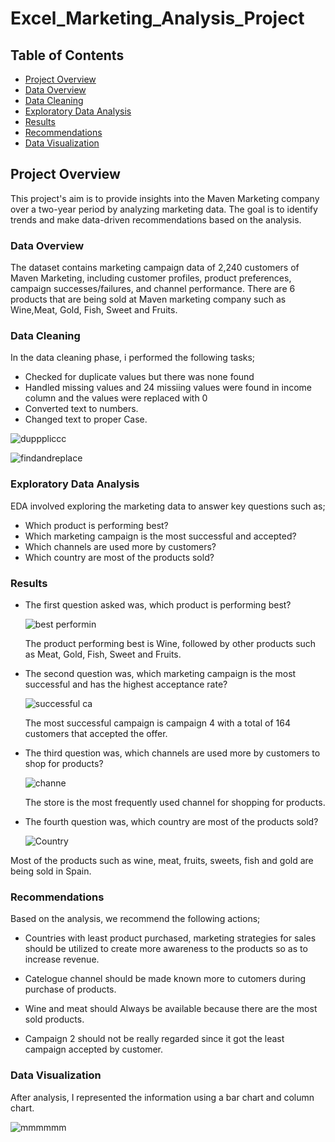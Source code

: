 # Excel_Marketing_Analysis_Project

## Table of Contents 

 * [Project Overview](#project-overview)
 * [Data Overview](#data-overview)
 * [Data Cleaning](#data-cleaning)
 * [Exploratory Data Analysis](#exploratory-data-analysis)
 * [Results](#results)
 * [Recommendations](#recommendations)
 * [Data Visualization](#data-visualization)


## Project Overview

This project's aim is to provide insights into the Maven Marketing company over a two-year period by analyzing marketing data. The goal is to identify trends and make data-driven recommendations based on the analysis.

### Data Overview

The dataset contains marketing campaign data of 2,240 customers of Maven Marketing, including customer profiles, product preferences, campaign successes/failures, and channel performance. There are 6 products that are being sold at Maven marketing company such as Wine,Meat, Gold, Fish, Sweet and Fruits.

### Data Cleaning

  In the data cleaning phase, i performed the following tasks;
  * Checked for duplicate values but there was none found
  * Handled missing values and 24 missiing values were found in income column and the values were replaced with 0
  * Converted text to numbers.
  * Changed text to proper Case.
    
![dupppliccc](https://github.com/Layo-Oyenuga/Excel_Marketing_Analysis_Project/assets/141513681/5ff69e12-039f-4799-9bad-c8f2203eb0dc)

![findandreplace](https://github.com/Layo-Oyenuga/Excel_Marketing_Analysis_Project/assets/141513681/3af09fb7-c4b9-4df4-9b55-8b51e320fad8)

### Exploratory Data Analysis 

EDA involved exploring the marketing data to answer key questions such as;

* Which product is performing best?
* Which marketing campaign is the most successful and accepted?
* Which channels are used more by customers?
* Which country are most of the products sold?

### Results
  
* The first question asked was, which product is performing best?

  ![best performin](https://github.com/Layo-Oyenuga/Excel_Marketing_Analysis_Project/assets/141513681/8d029210-8253-4f48-b89c-9898910c4014)

  The product performing best is Wine, followed by other products such as Meat, Gold, Fish, Sweet and Fruits.

* The second question was, which marketing campaign is the most successful and has the highest acceptance rate?

  ![successful ca](https://github.com/Layo-Oyenuga/Excel_Marketing_Analysis_Project/assets/141513681/42d9025c-23c2-40b9-8bfc-e3df20bef61a)

  The most successful campaign is campaign 4 with a total of 164 customers that accepted the offer.

* The third question was, which channels are used more by customers to shop for products?
        
  ![channe](https://github.com/Layo-Oyenuga/Excel_Marketing_Analysis_Project/assets/141513681/f7dd461b-c47f-4b7b-8004-199cf6f47fec)

  The store is the most frequently used channel for shopping for products.

* The  fourth question was, which country are most of the products sold?
  
  ![Country](https://github.com/Layo-Oyenuga/Excel_Marketing_Analysis_Project/assets/141513681/af77fedc-f0c7-4bd3-971c-e26aa76d0b26)

 Most of the products such as wine, meat, fruits, sweets, fish and gold are being sold in Spain.
 
### Recommendations

Based on the analysis, we recommend the following actions;

 * Countries with least product purchased, marketing strategies for sales should be utilized to create more awareness to the products so as to increase revenue.

 * Catelogue channel should be made known more to cutomers during purchase of products.

 * Wine and meat should Always be available because there are the most sold products.

 * Campaign 2 should not be really regarded since it got the least campaign accepted by customer.
   

### Data Visualization

After analysis, I represented the information using a bar chart and column chart.

![mmmmmm](https://github.com/Layo-Oyenuga/Excel_Marketing_Analysis_Project/assets/141513681/62ba901c-d556-4685-92b1-38a37ce28c3a)


        



    
  



  
